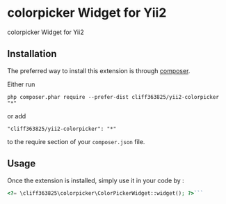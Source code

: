 colorpicker Widget for Yii2
===========================
colorpicker Widget for Yii2

Installation
------------

The preferred way to install this extension is through [composer](http://getcomposer.org/download/).

Either run

```
php composer.phar require --prefer-dist cliff363825/yii2-colorpicker "*"
```

or add

```
"cliff363825/yii2-colorpicker": "*"
```

to the require section of your `composer.json` file.


Usage
-----

Once the extension is installed, simply use it in your code by  :

```php
<?= \cliff363825\colorpicker\ColorPickerWidget::widget(); ?>```